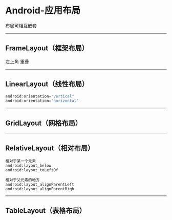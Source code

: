 # Android-应用布局

布局可相互嵌套

- - -

## FrameLayout（框架布局）

左上角
重叠

- - -

## LinearLayout（线性布局）

```java
android:orientation="vertical"
android:orientation="horizontal"
```

- - -

## GridLayout（网格布局）

- - -

## RelativeLayout（相对布局）

```
相对于某一个元素
android:layout_below
android:layout_toLeftOf

相对于父元素的地方
android:layout_alignParentLeft
android:layout_alignParentRigh
```

- - -

## TableLayout（表格布局）
